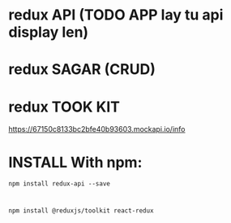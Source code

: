 # redux API (TODO APP lay tu api display len)
# redux SAGAR  (CRUD)
# redux TOOK KIT

  https://67150c8133bc2bfe40b93603.mockapi.io/info
  
# INSTALL With npm:

	npm install redux-api --save

 #

  	npm install @reduxjs/toolkit react-redux
